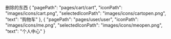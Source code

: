 删除的东西
      {
        "pagePath": "pages/cart/cart",
        "iconPath": "images/icons/cart.png",
        "selectedIconPath": "images/icons/cartopen.png",
        "text": "购物车"
      },
      {
        "pagePath": "pages/user/user",
        "iconPath": "images/icons/me.png",
        "selectedIconPath": "images/icons/meopen.png",
        "text": "个人中心"
      }
